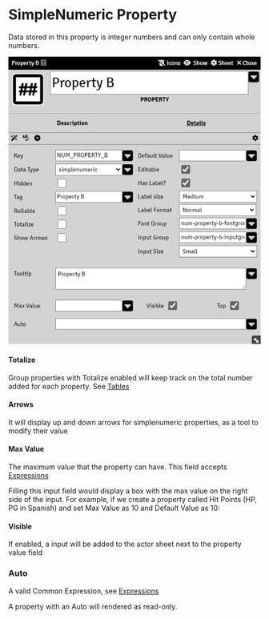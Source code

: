 # SimpleNumeric Property

Data stored in this property is integer numbers and can only contain whole numbers.

![](./resources/property_simplenumeric_basic.png)

#### Totalize

Group properties with Totalize enabled will keep track on the total number added for each property. See [Tables](property_table.md)

#### Arrows

It will display up and down arrows for simplenumeric properties, as a tool to modify their value

#### Max Value

The maximum value that the property can have. This field accepts [Expressions](sandbox_expressions.md)

Filling this input field would display a box with the max value on the right side of the input. For example, if we create a property called Hit Points (HP, PG in Spanish) and set Max Value as 10 and Default Value as 10:

#### Visible

If enabled, a input will be added to the actor sheet next to the property value field

### Auto

A valid Common Expression, see [Expressions](sandbox_expressions.md)

A property with an Auto will rendered as read-only.